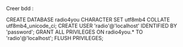 Creer bdd :

CREATE DATABASE radio4you CHARACTER SET utf8mb4 COLLATE utf8mb4_unicode_ci;
CREATE USER 'radio'@'localhost' IDENTIFIED BY 'password';
GRANT ALL PRIVILEGES ON radio4you.* TO 'radio'@'localhost';
FLUSH PRIVILEGES;
